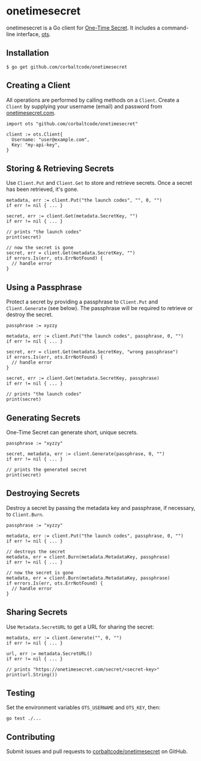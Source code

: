 # onetimesecret

onetimesecret is a Go client for [One-Time Secret](https://onetimesecret.com). It includes a command-line interface, [ots](https://github.com/corbaltcode/onetimesecret/tree/main/cmd/ots).

## Installation

```
$ go get github.com/corbaltcode/onetimesecret
```

## Creating a Client

All operations are performed by calling methods on a `Client`. Create a `Client` by supplying your username (email) and password from [onetimesecret.com](https://onetimesecret.com).

```
import ots "github.com/corbaltcode/onetimesecret"

client := ots.Client{
  Username: "user@example.com",
  Key: "my-api-key",
}
```

## Storing & Retrieving Secrets

Use `Client.Put` and `Client.Get` to store and retrieve secrets. Once a secret has been retrieved, it's gone.

```
metadata, err := client.Put("the launch codes", "", 0, "")
if err != nil { ... }

secret, err := client.Get(metadata.SecretKey, "")
if err != nil { ... }

// prints "the launch codes"
print(secret)

// now the secret is gone
secret, err = client.Get(metadata.SecretKey, "")
if errors.Is(err, ots.ErrNotFound) {
  // handle error
}
```

## Using a Passphrase

Protect a secret by providing a passphrase to `Client.Put` and `Client.Generate` (see below). The passphrase will be required to retrieve or destroy the secret.

```
passphrase := xyzzy

metadata, err := client.Put("the launch codes", passphrase, 0, "")
if err != nil { ... }

secret, err = client.Get(metadata.SecretKey, "wrong passphrase")
if errors.Is(err, ots.ErrNotFound) {
  // handle error
}

secret, err := client.Get(metadata.SecretKey, passphrase)
if err != nil { ... }

// prints "the launch codes"
print(secret)
```

## Generating Secrets

One-Time Secret can generate short, unique secrets.

```
passphrase := "xyzzy"

secret, metadata, err := client.Generate(passphrase, 0, "")
if err != nil { ... }

// prints the generated secret
print(secret)
```

## Destroying Secrets

Destroy a secret by passing the metadata key and passphrase, if necessary, to `Client.Burn`.

```
passphrase := "xyzzy"

metadata, err := client.Put("the launch codes", passphrase, 0, "")
if err != nil { ... }

// destroys the secret
metadata, err = client.Burn(metadata.MetadataKey, passphrase)
if err != nil { ... }

// now the secret is gone
metadata, err = client.Burn(metadata.MetadataKey, passphrase)
if errors.Is(err, ots.ErrNotFound) {
  // handle error
}
```

## Sharing Secrets

Use `Metadata.SecretURL` to get a URL for sharing the secret:

```
metadata, err := client.Generate("", 0, "")
if err != nil { ... }

url, err := metadata.SecretURL()
if err != nil { ... }

// prints "https://onetimesecret.com/secret/<secret-key>"
print(url.String())
```

## Testing

Set the environment variables `OTS_USERNAME` and `OTS_KEY`, then:

```
go test ./...
```

## Contributing

Submit issues and pull requests to [corbaltcode/onetimesecret](https://github.com/corbaltcode/onetimesecret) on GitHub.